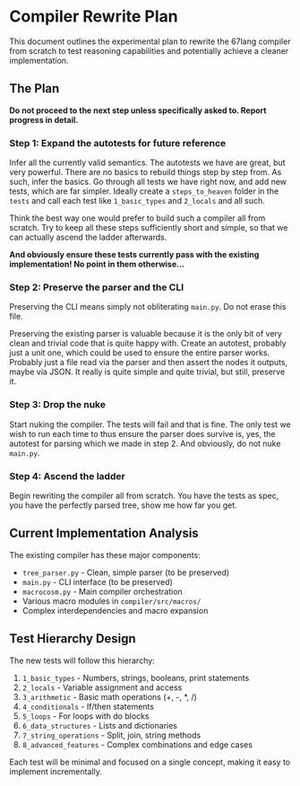 # Compiler Rewrite Plan

This document outlines the experimental plan to rewrite the 67lang compiler from scratch to test reasoning capabilities and potentially achieve a cleaner implementation.

## The Plan

**Do not proceed to the next step unless specifically asked to. Report progress in detail.**

### Step 1: Expand the autotests for future reference

Infer all the currently valid semantics. The autotests we have are great, but very powerful. There are no basics to rebuild things step by step from. As such, infer the basics. Go through all tests we have right now, and add new tests, which are far simpler. Ideally create a `steps_to_heaven` folder in the `tests` and call each test like `1_basic_types` and `2_locals` and all such.

Think the best way one would prefer to build such a compiler all from scratch. Try to keep all these steps sufficiently short and simple, so that we can actually ascend the ladder afterwards.

**And obviously ensure these tests currently pass with the existing implementation! No point in them otherwise...**

### Step 2: Preserve the parser and the CLI

Preserving the CLI means simply not obliterating `main.py`. Do not erase this file.

Preserving the existing parser is valuable because it is the only bit of very clean and trivial code that is quite happy with. Create an autotest, probably just a unit one, which could be used to ensure the entire parser works. Probably just a file read via the parser and then assert the nodes it outputs, maybe via JSON. It really is quite simple and quite trivial, but still, preserve it.

### Step 3: Drop the nuke

Start nuking the compiler. The tests will fail and that is fine. The only test we wish to run each time to thus ensure the parser does survive is, yes, the autotest for parsing which we made in step 2. And obviously, do not nuke `main.py`.

### Step 4: Ascend the ladder

Begin rewriting the compiler all from scratch. You have the tests as spec, you have the perfectly parsed tree, show me how far you get.

## Current Implementation Analysis

The existing compiler has these major components:
- `tree_parser.py` - Clean, simple parser (to be preserved)
- `main.py` - CLI interface (to be preserved)  
- `macrocosm.py` - Main compiler orchestration
- Various macro modules in `compiler/src/macros/`
- Complex interdependencies and macro expansion

## Test Hierarchy Design

The new tests will follow this hierarchy:
1. `1_basic_types` - Numbers, strings, booleans, print statements
2. `2_locals` - Variable assignment and access
3. `3_arithmetic` - Basic math operations (+, -, *, /)
4. `4_conditionals` - If/then statements
5. `5_loops` - For loops with do blocks  
6. `6_data_structures` - Lists and dictionaries
7. `7_string_operations` - Split, join, string methods
8. `8_advanced_features` - Complex combinations and edge cases

Each test will be minimal and focused on a single concept, making it easy to implement incrementally.